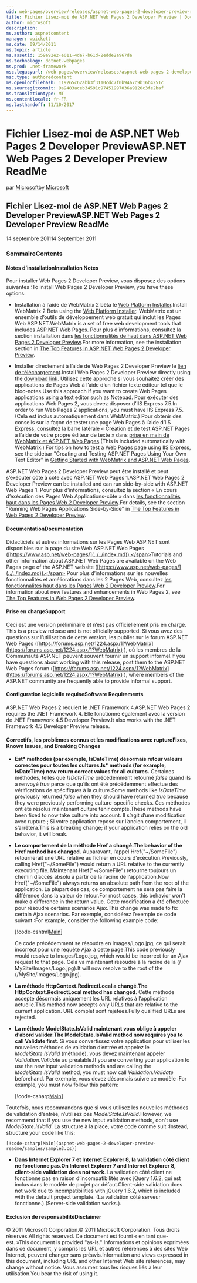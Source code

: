 ```yaml
---
uid: web-pages/overview/releases/aspnet-web-pages-2-developer-preview-readme
title: Fichier Lisez-moi de ASP.NET Web Pages 2 Developer Preview | Documents Microsoft
author: microsoft
description: 
ms.author: aspnetcontent
manager: wpickett
ms.date: 09/14/2011
ms.topic: article
ms.assetid: 159a92e2-e011-4da7-b61d-2edde2a967da
ms.technology: dotnet-webpages
ms.prod: .net-framework
msc.legacyurl: /web-pages/overview/releases/aspnet-web-pages-2-developer-preview-readme
msc.type: authoredcontent
ms.openlocfilehash: 119265c62abb3f3110cdc7f0b94a7c9b16b4251c
ms.sourcegitcommit: 9a9483aceb34591c97451997036a9120c3fe2baf
ms.translationtype: MT
ms.contentlocale: fr-FR
ms.lasthandoff: 11/10/2017
---
```

<a name="aspnet-web-pages-2-developer-preview-readme"></a><span data-ttu-id="385c7-102">Fichier Lisez-moi de ASP.NET Web Pages 2 Developer Preview</span><span class="sxs-lookup"><span data-stu-id="385c7-102">ASP.NET Web Pages 2 Developer Preview ReadMe</span></span>
====================
<span data-ttu-id="385c7-103">par [Microsoft](https://github.com/microsoft)</span><span class="sxs-lookup"><span data-stu-id="385c7-103">by [Microsoft](https://github.com/microsoft)</span></span>

## <a name="aspnet-web-pages-2-developer-preview-readme"></a><span data-ttu-id="385c7-104">Fichier Lisez-moi de ASP.NET Web Pages 2 Developer Preview</span><span class="sxs-lookup"><span data-stu-id="385c7-104">ASP.NET Web Pages 2 Developer Preview ReadMe</span></span>

<span data-ttu-id="385c7-105">14 septembre 2011</span><span class="sxs-lookup"><span data-stu-id="385c7-105">14 September 2011</span></span>

### <a name="contents"></a><span data-ttu-id="385c7-106">Sommaire</span><span class="sxs-lookup"><span data-stu-id="385c7-106">Contents</span></span>

#### <a id="_Toc303701284"></a><span data-ttu-id="385c7-107">Notes d’installation</span><span class="sxs-lookup"><span data-stu-id="385c7-107">Installation Notes</span></span>

<span data-ttu-id="385c7-108">Pour installer Web Pages 2 Developer Preview, vous disposez des options suivantes :</span><span class="sxs-lookup"><span data-stu-id="385c7-108">To install Web Pages 2 Developer Preview, you have these options:</span></span>

- <span data-ttu-id="385c7-109">Installation à l’aide de WebMatrix 2 bêta le [Web Platform Installer](https://go.microsoft.com/fwlink/?LinkId=226883).</span><span class="sxs-lookup"><span data-stu-id="385c7-109">Install WebMatrix 2 Beta using the [Web Platform Installer](https://go.microsoft.com/fwlink/?LinkId=226883).</span></span> <span data-ttu-id="385c7-110">WebMatrix est un ensemble d’outils de développement web gratuit qui inclut les Pages Web ASP.NET.</span><span class="sxs-lookup"><span data-stu-id="385c7-110">WebMatrix is a set of free web development tools that includes ASP.NET Web Pages.</span></span> <span data-ttu-id="385c7-111">Pour plus d’informations, consultez la section installation dans [les fonctionnalités de haut dans ASP.NET Web Pages 2 Developer Preview](https://go.microsoft.com/fwlink/?LinkID=227824).</span><span class="sxs-lookup"><span data-stu-id="385c7-111">For more information, see the installation section in [The Top Features in ASP.NET Web Pages 2 Developer Preview](https://go.microsoft.com/fwlink/?LinkID=227824).</span></span>

- <span data-ttu-id="385c7-112">Installer directement à l’aide de Web Pages 2 Developer Preview le [lien de téléchargement](https://go.microsoft.com/fwlink/?LinkID=226335).</span><span class="sxs-lookup"><span data-stu-id="385c7-112">Install Web Pages 2 Developer Preview directly using the [download link](https://go.microsoft.com/fwlink/?LinkID=226335).</span></span> <span data-ttu-id="385c7-113">Utilisez cette approche si vous souhaitez créer des applications de Pages Web à l’aide d’un fichier texte éditeur tel que le bloc-notes.</span><span class="sxs-lookup"><span data-stu-id="385c7-113">Use this approach if you want to create Web Pages applications using a text editor such as Notepad.</span></span> <span data-ttu-id="385c7-114">Pour exécuter des applications Web Pages 2, vous devez disposer d’IIS Express 7.5.</span><span class="sxs-lookup"><span data-stu-id="385c7-114">In order to run Web Pages 2 applications, you must have IIS Express 7.5.</span></span> <span data-ttu-id="385c7-115">(Cela est inclus automatiquement dans WebMatrix.) Pour obtenir des conseils sur la façon de tester une page Web Pages à l’aide d’IIS Express, consultez la barre latérale « Création et de test ASP.NET Pages à l’aide de votre propre éditeur de texte » dans [prise en main de WebMatrix et ASP.NET Web Pages](https://go.microsoft.com/fwlink/?LinkId=202889).</span><span class="sxs-lookup"><span data-stu-id="385c7-115">(This is included automatically with WebMatrix.) For tips on how to test a Web Pages page using IIS Express, see the sidebar "Creating and Testing ASP.NET Pages Using Your Own Text Editor" in [Getting Started with WebMatrix and ASP.NET Web Pages](https://go.microsoft.com/fwlink/?LinkId=202889).</span></span>

<span data-ttu-id="385c7-116">ASP.NET Web Pages 2 Developer Preview peut être installé et peut s’exécuter côte à côte avec ASP.NET Web Pages 1.</span><span class="sxs-lookup"><span data-stu-id="385c7-116">ASP.NET Web Pages 2 Developer Preview can be installed and can run side-by-side with ASP.NET Web Pages 1.</span></span> <a id="a"></a><span data-ttu-id="385c7-117">Pour plus d’informations, consultez la section « En cours d’exécution des Pages Web Applications-côte » dans [les fonctionnalités haut dans les Pages Web 2 Developer Preview](https://go.microsoft.com/fwlink/?LinkID=227824).</span><span class="sxs-lookup"><span data-stu-id="385c7-117">For details, see the section "Running Web Pages Applications Side-by-Side" in [The Top Features in Web Pages 2 Developer Preview](https://go.microsoft.com/fwlink/?LinkID=227824).</span></span>

#### <a id="_Toc303701285"></a><span data-ttu-id="385c7-118">Documentation</span><span class="sxs-lookup"><span data-stu-id="385c7-118">Documentation</span></span>

<span data-ttu-id="385c7-119">Didacticiels et autres informations sur les Pages Web ASP.NET sont disponibles sur la page du site Web ASP.NET Web Pages ([https://www.asp.net/web-pages/](../../index.md)).</span><span class="sxs-lookup"><span data-stu-id="385c7-119">Tutorials and other information about ASP.NET Web Pages are available on the Web Pages page of the ASP.NET website ([https://www.asp.net/web-pages/](../../index.md)).</span></span> <span data-ttu-id="385c7-120">Pour plus d’informations sur les nouvelles fonctionnalités et améliorations dans les 2 Pages Web, consultez [les fonctionnalités haut dans les Pages Web 2 Developer Preview](https://go.microsoft.com/fwlink/?LinkID=227824).</span><span class="sxs-lookup"><span data-stu-id="385c7-120">For information about new features and enhancements in Web Pages 2, see [The Top Features in Web Pages 2 Developer Preview](https://go.microsoft.com/fwlink/?LinkID=227824).</span></span>

#### <a id="_Toc303701286"></a><span data-ttu-id="385c7-121">Prise en charge</span><span class="sxs-lookup"><span data-stu-id="385c7-121">Support</span></span>

<a id="_Toc209852135"></a><span data-ttu-id="385c7-122"><a id="_Toc255833657"></a>Ceci est une version préliminaire et n’est pas officiellement pris en charge.</span><span class="sxs-lookup"><span data-stu-id="385c7-122"><a id="_Toc255833657"></a> This is a preview release and is not officially supported.</span></span> <span data-ttu-id="385c7-123">Si vous avez des questions sur l’utilisation de cette version, les publier sur le forum ASP.NET Web Pages ([https://forums.asp.net/1224.aspx/1?WebMatrix](https://forums.asp.net/1224.aspx/1?WebMatrix) ), où les membres de la Communauté ASP.NET peuvent souvent fournir un support informel.</span><span class="sxs-lookup"><span data-stu-id="385c7-123">If you have questions about working with this release, post them to the ASP.NET Web Pages forum ([https://forums.asp.net/1224.aspx/1?WebMatrix](https://forums.asp.net/1224.aspx/1?WebMatrix) ), where members of the ASP.NET community are frequently able to provide informal support.</span></span>

#### <a id="_Toc303701287"></a><span data-ttu-id="385c7-124">Configuration logicielle requise</span><span class="sxs-lookup"><span data-stu-id="385c7-124">Software Requirements</span></span>

<span data-ttu-id="385c7-125">ASP.NET Web Pages 2 requiert le .NET Framework 4.</span><span class="sxs-lookup"><span data-stu-id="385c7-125">ASP.NET Web Pages 2 requires the .NET Framework 4.</span></span> <span data-ttu-id="385c7-126">Elle fonctionne également avec la version de .NET Framework 4.5 Developer Preview.</span><span class="sxs-lookup"><span data-stu-id="385c7-126">It also works with the .NET Framework 4.5 Developer Preview release.</span></span>

<a id="_Toc303701288"></a><a id="_Breaking_Changes"></a>

#### <a name="fixes-known-issues-and-breaking-changes"></a><span data-ttu-id="385c7-127">Correctifs, les problèmes connus et les modifications avec rupture</span><span class="sxs-lookup"><span data-stu-id="385c7-127">Fixes, Known Issues, and Breaking Changes</span></span>

<a id="_Toc224729061"></a><a id="_Toc238051347"></a>

- <span data-ttu-id="385c7-128">**Est\* méthodes (par exemple, IsDateTime) désormais retour valeurs correctes pour toutes les cultures.**</span><span class="sxs-lookup"><span data-stu-id="385c7-128">**Is\* methods (for example, IsDateTime) now return correct values for all cultures.**</span></span> <span data-ttu-id="385c7-129">Certaines méthodes, telles que *IsDateTime* précédemment retourné *false* quand ils a renvoyé *true* parce que qu’ils ont été précédemment effectue des vérifications de spécifiques à la culture.</span><span class="sxs-lookup"><span data-stu-id="385c7-129">Some methods like *IsDateTime* previously returned *false* when they should have returned *true* because they were previously performing culture-specific checks.</span></span> <span data-ttu-id="385c7-130">Ces méthodes ont été résolus maintenant culture tenir compte.</span><span class="sxs-lookup"><span data-stu-id="385c7-130">These methods have been fixed to now take culture into account.</span></span> <span data-ttu-id="385c7-131">Il s’agit d’une modification avec rupture ; Si votre application repose sur l’ancien comportement, il s’arrêtera.</span><span class="sxs-lookup"><span data-stu-id="385c7-131">This is a breaking change; if your application relies on the old behavior, it will break.</span></span>
- <span data-ttu-id="385c7-132">**Le comportement de la méthode Href a changé.**</span><span class="sxs-lookup"><span data-stu-id="385c7-132">**The behavior of the Href method has changed.**</span></span> <span data-ttu-id="385c7-133">Auparavant, l’appel Href("~/SomeFile") retournerait une URL relative au fichier en cours d’exécution.</span><span class="sxs-lookup"><span data-stu-id="385c7-133">Previously, calling Href("~/SomeFile") would return a URL relative to the currently executing file.</span></span> <span data-ttu-id="385c7-134">Maintenant Href("~/SomeFile") retourne toujours un chemin d’accès absolu à partir de la racine de l’application.</span><span class="sxs-lookup"><span data-stu-id="385c7-134">Now Href("~/SomeFile") always returns an absolute path from the root of the application.</span></span> <span data-ttu-id="385c7-135">La plupart des cas, ce comportement ne sera pas faire la différence dans la valeur de retour.</span><span class="sxs-lookup"><span data-stu-id="385c7-135">For most cases, this behavior won't make a difference in the return value.</span></span> <span data-ttu-id="385c7-136">Cette modification a été effectuée pour résoudre certains scénarios Ajax.</span><span class="sxs-lookup"><span data-stu-id="385c7-136">This change was made to fix certain Ajax scenarios.</span></span> <span data-ttu-id="385c7-137">Par exemple, considérez l’exemple de code suivant :</span><span class="sxs-lookup"><span data-stu-id="385c7-137">For example, consider the following example code:</span></span> 

    [!code-cshtml[Main](aspnet-web-pages-2-developer-preview-readme/samples/sample1.cshtml)]

    <span data-ttu-id="385c7-138">Ce code précédemment se résoudra en Images/Logo.jpg, ce qui serait incorrect pour une requête Ajax à cette page.</span><span class="sxs-lookup"><span data-stu-id="385c7-138">This code previously would resolve to Images/Logo.jpg, which would be incorrect for an Ajax request to that page.</span></span> <span data-ttu-id="385c7-139">Cela va maintenant résoudre à la racine de la (/ MySite/Images/Logo.jpg).</span><span class="sxs-lookup"><span data-stu-id="385c7-139">It will now resolve to the root of the (/MySite/Images/Logo.jpg).</span></span>
- <span data-ttu-id="385c7-140">**La méthode HttpContext.RedirectLocal a changé**.</span><span class="sxs-lookup"><span data-stu-id="385c7-140">**The HttpContext.RedirectLocal method has changed**.</span></span> <span data-ttu-id="385c7-141">Cette méthode accepte désormais uniquement les URL relatives à l’application actuelle.</span><span class="sxs-lookup"><span data-stu-id="385c7-141">This method now accepts only URLs that are relative to the current application.</span></span> <span data-ttu-id="385c7-142">URL complet sont rejetées.</span><span class="sxs-lookup"><span data-stu-id="385c7-142">Fully qualified URLs are rejected.</span></span>
- <span data-ttu-id="385c7-143">**La méthode ModelState.IsValid maintenant vous oblige à appeler d’abord valider**.</span><span class="sxs-lookup"><span data-stu-id="385c7-143">**The ModelState.IsValid method now requires you to call Validate first**.</span></span> <span data-ttu-id="385c7-144">Si vous convertissez votre application pour utiliser les nouvelles méthodes de validation d’entrée et appelez le *ModelState.IsValid* (méthode), vous devez maintenant appeler *Validation.Validate* au préalable.</span><span class="sxs-lookup"><span data-stu-id="385c7-144">If you are converting your application to use the new input validation methods and are calling the *ModelState.IsValid* method, you must now call *Validation.Validate* beforehand.</span></span> <span data-ttu-id="385c7-145">Par exemple, vous devez désormais suivre ce modèle :</span><span class="sxs-lookup"><span data-stu-id="385c7-145">For example, you must now follow this pattern:</span></span> 

    [!code-csharp[Main](aspnet-web-pages-2-developer-preview-readme/samples/sample2.cs)]

 <span data-ttu-id="385c7-146">Toutefois, nous recommandons que si vous utilisez les nouvelles méthodes de validation d’entrée, n’utilisez pas *ModelState.IsValid*.</span><span class="sxs-lookup"><span data-stu-id="385c7-146">However, we recommend that if you use the new input validation methods, don't use *ModelState.IsValid*.</span></span> <span data-ttu-id="385c7-147">La structure à la place, votre code comme suit :</span><span class="sxs-lookup"><span data-stu-id="385c7-147">Instead, structure your code like this:</span></span> 

    [!code-csharp[Main](aspnet-web-pages-2-developer-preview-readme/samples/sample3.cs)]
- <span data-ttu-id="385c7-148">**Dans Internet Explorer 7 et Internet Explorer 8, la validation côté client ne fonctionne pas**.</span><span class="sxs-lookup"><span data-stu-id="385c7-148">**On Internet Explorer 7 and Internet Explorer 8, client-side validation does not work**.</span></span> <span data-ttu-id="385c7-149">La validation côté client ne fonctionne pas en raison d’incompatibilités avec jQuery 1.6.2, qui est inclus dans le modèle de projet par défaut.</span><span class="sxs-lookup"><span data-stu-id="385c7-149">Client-side validation does not work due to incompatibilities with jQuery 1.6.2, which is included with the default project template.</span></span> <span data-ttu-id="385c7-150">(La validation côté serveur fonctionne.).</span><span class="sxs-lookup"><span data-stu-id="385c7-150">(Server-side validation works.).</span></span>

#### <a id="_Toc303701289"></a><span data-ttu-id="385c7-151">Exclusion de responsabilité</span><span class="sxs-lookup"><span data-stu-id="385c7-151">Disclaimer</span></span>

<span data-ttu-id="385c7-152">© 2011 Microsoft Corporation.</span><span class="sxs-lookup"><span data-stu-id="385c7-152">© 2011 Microsoft Corporation.</span></span> <span data-ttu-id="385c7-153">Tous droits réservés.</span><span class="sxs-lookup"><span data-stu-id="385c7-153">All rights reserved.</span></span> <span data-ttu-id="385c7-154">Ce document est fourni « en tant que-est. »</span><span class="sxs-lookup"><span data-stu-id="385c7-154">This document is provided "as-is."</span></span> <span data-ttu-id="385c7-155">Informations et opinions exprimées dans ce document, y compris les URL et autres références à des sites Web Internet, peuvent changer sans préavis.</span><span class="sxs-lookup"><span data-stu-id="385c7-155">Information and views expressed in this document, including URL and other Internet Web site references, may change without notice.</span></span> <span data-ttu-id="385c7-156">Vous assumez tous les risques liés à leur utilisation.</span><span class="sxs-lookup"><span data-stu-id="385c7-156">You bear the risk of using it.</span></span>
